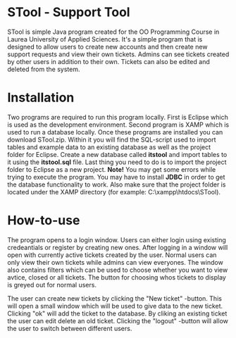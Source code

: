 # STool - Support Tool
STool is simple Java program created for the OO Programming Course in Laurea University of Applied Sciences.
It's a simple program that is designed to allow users to create new accounts and then create new support requests and view their own tickets. Admins can see tickets created by other users in addition to their own. Tickets can also be edited and deleted from the system.

# Installation
Two programs are required to run this program locally. First is Eclipse which is used as the development environment. Second program is XAMP which is used to run a database locally. Once these programs are installed you can download STool.zip. Within it you will find the SQL-script used to import tables and example data to an existing database as well as the project folder for Eclipse. Create a new database called <b>itstool</b> and import tables to it using the <b>itstool.sql</b> file. Last thing you need to do is to import the project folder to Eclipse as a new project. <b>Note!</b> You may get some errors while trying to execute the program. You may have to install <b>JDBC</b> in order to get the database functionality to work. Also make sure that the project folder is located under the XAMP directory (for example: C:\xampp\htdocs\STool).

# How-to-use
The program opens to a login window. Users can either login using existing credeantials or register by creating new ones. After logging in a window will open with currently active tickets created by the user. Normal users can only view their own tickets while admins can view everyones. The window also contains filters which can be used to choose whether you want to view avtice, closed or all tickets. The button for choosing whos tickets to display is greyed out for normal users.

The user can create new tickets by clicking the "New ticket" -button. This will open a small window which will be used to give data to the new ticket. Clicking "ok" will add the ticket to the database. By cliking an existing ticket the user can edit delete an old ticket. Clicking the "logout" -button will allow the user to switch between different users.

